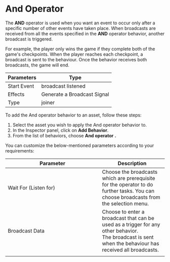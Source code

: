 # And Operator

The **AND** operator is used when you want an event to occur only after a specific number of other events have taken place. When broadcasts are received from all the events specified in the **AND** operator behavior, another broadcast is triggered.

For example, the player only wins the game if they complete both of the game's checkpoints. When the player reaches each checkpoint, a broadcast is sent to the behaviour. Once the behavior receives both broadcasts, the game will end.

| Parameters  | Type                        |
| ----------- | --------------------------- |
| Start Event | broadcast listened          |
| Effects     | Generate a Broadcast Signal |
| Type        | joiner                      |

To add the And operator  behavior to an asset, follow these steps:

1. Select the asset you wish to apply the And operator  behavior to.
2. In the Inspector panel, click on **Add Behavior**.
3. From the list of behaviors, choose **And operator** **.**

You can customize the below-mentioned parameters according to your requirements:

<table><thead><tr><th width="282">Parameter</th><th>Description</th></tr></thead><tbody><tr><td>Wait For (Listen for)</td><td>Choose the broadcasts which are prerequisite for the operator to do further tasks. You can choose broadcasts from the selection menu. </td></tr><tr><td>Broadcast Data</td><td>Choose to enter a broadcast that can be used as a trigger for any other behavior. <br>The broadcast is sent when the behaviour has received all broadcasts.</td></tr><tr><td></td><td></td></tr></tbody></table>



